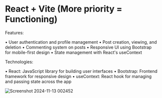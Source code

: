 # React + Vite (More priority =  Functioning)

Features:

• User authentication and profile management
• Post creation, viewing, and deletion
• Commenting system on posts
• Responsive UI using Bootstrap for mobile-first design
• State management with React's useContext


Technologies:

• React: JavaScript library for building user interfaces
• Bootstrap: Frontend framework for responsive design
• useContext: React hook for managing and passing state across the app 

![Screenshot 2024-11-13 002452](https://github.com/user-attachments/assets/010145ef-d353-44dd-a17b-2c18224b3d5a)



